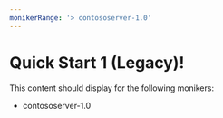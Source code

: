 ```yaml
---
monikerRange: '> contososerver-1.0'
---
```


# Quick Start 1 (Legacy)!

This content should display for the following monikers:

* contososerver-1.0
